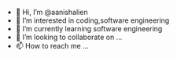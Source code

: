 - 👋 Hi, I’m @aanishalien
- 👀 I’m interested in coding,software engineering
- 🌱 I’m currently learning software engineering 
- 💞️ I’m looking to collaborate on ...
- 📫 How to reach me ...

<!---
aanishalien/aanishalien is a ✨ special ✨ repository because its `README.md` (this file) appears on your GitHub profile.
You can click the Preview link to take a look at your changes.
--->
